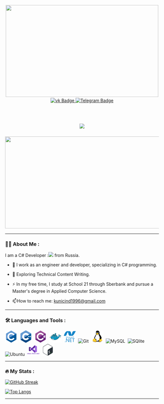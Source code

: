 
<div id="header" align="center">
  <img src="https://media.giphy.com/media/v1.Y2lkPTc5MGI3NjExOG8ydTl1anltejMzemcxdmdvaDAxY3c2aXl6eGYwZDBlZXE4OGNxYiZlcD12MV9pbnRlcm5hbF9naWZfYnlfaWQmY3Q9Zw/yYSSBtDgbbRzq/giphy.gif" width="500"height="300"/>
</div>
<div id="badges" align="center">
  
  <a href="https://vk.com/id299114176">
    <img src="https://img.shields.io/badge/%D0%9C%D0%BE%D0%B9%20Vk-blue?logo=VK&logoColor=White&style=for-the-badge" alt="vk Badge"/>
    
  </a>
  <a href="https://t.me/seabassc">
    <img src="https://img.shields.io/badge/my_Telegramm-blue?logo=telegram&logoColor=White&style=for-the-badge" alt="Telegram Badge"/>
  </a>
</div>
<div id="count" align="center">
  <img src="https://komarev.com/ghpvc/?username=your-github-DmitriyKunitsin&style=flat-square&color=blue" alt=""/>
</div>
<h1 align="center">
  <img src="https://media.giphy.com/media/v1.Y2lkPTc5MGI3NjExamx1ZXduenZyMzdvaTJ3NHJicnk2YmpzMDh1YXdhN2xsMzVteHdtdyZlcD12MV9pbnRlcm5hbF9naWZfYnlfaWQmY3Q9Zw/SWoXEoE1lA0uSQcF1h/giphy.gif" width="300px" width=600px/>
</h1>

<div align="center">
  <img src="https://media.giphy.com/media/dWesBcTLavkZuG35MI/giphy.gif" width="600" height="300"/>
</div>

---
### :man_technologist: About Me :

I am a С# Developer :<img src="https://media.giphy.com/media/WUlplcMpOCEmTGBtBW/giphy.gif" width="30"> from Russia.
- :telescope: I work as an engineer and developer, specializing in C# programming.

- :seedling: Exploring Technical Content Writing.

- :zap: In my free time, I study at School 21 through Sberbank and pursue a Master's degree in Applied Computer Science.

- :mailbox:How to reach me: kunicind1996@gmail.com
---
### :hammer_and_wrench: Languages and Tools :

<div>
  <img src="https://github.com/devicons/devicon/blob/master/icons/c/c-original.svg" title="C" alt="C" width="40" height="40"/>&nbsp;
  <img src="https://github.com/devicons/devicon/blob/master/icons/cplusplus/cplusplus-original.svg" title="C++" alt="C++" width="40" height="40"/>&nbsp;
  <img src="https://github.com/devicons/devicon/blob/master/icons/csharp/csharp-original.svg" title="C#" alt="C#" width="40" height="40"/>&nbsp;
 <img src="https://github.com/devicons/devicon/blob/master/icons/docker/docker-original.svg" title="Docker" alt="Docker" width="40" height="40"/>&nbsp;
  <img src="https://github.com/devicons/devicon/blob/master/icons/dot-net/dot-net-plain-wordmark.svg" title="dot-net" alt="dot-net" width="40" height="40"/>&nbsp;
  <img src="https://img.shields.io/badge/GitHUB-black?style=plastic&logo=GITHUB&logoColor=white&labelColor=black" title="Git" alt="Git" width="100" height="30"/>&nbsp;
  <img src="https://github.com/devicons/devicon/blob/master/icons/linux/linux-original.svg" title="Linux" alt="Linux" width="40" height="40"/>&nbsp;
  <img src="https://img.shields.io/badge/MySQL-black?style=plastic&logo=MySQL&logoColor=white&labelColor=black" title="MySQL" alt="MySQL" width="100" height="30"/>&nbsp;
  <img src="https://img.shields.io/badge/SQLite-white?style=plastic&logo=sqlite&logoColor=blue&labelColor=white" title="SQlite" alt="SQlite" width="100" height="30"/>&nbsp;
  <img src="https://img.shields.io/badge/Ubuntu-blue?style=plastic&logo=ubuntu&logoColor=white&labelColor=black" title="Ubuntu" alt="Ubuntu" width="100" height="30" />&nbsp;
  <img src="https://github.com/devicons/devicon/blob/master/icons/visualstudio/visualstudio-original-wordmark.svg" title="VSCode_And_VS_Studia" alt="VSCode_And_VS_Studia" width="40" height="40"/>&nbsp;
  <img src="https://github.com/devicons/devicon/blob/master/icons/bash/bash-original.svg" title="Bash" alt="Bash" width="40" height="40"/>&nbsp;
</div>

---

### :fire: My Stats :
        
[![GitHub Streak](http://github-readme-streak-stats.herokuapp.com?user=DmitriyKunitsin&theme=dark&background=000000)](https://git.io/streak-stats)

[![Top Langs](https://github-readme-stats.vercel.app/api/top-langs/?username=DmitriyKunitsin&layout=compact&theme=vision-friendly-dark)](https://github.com/anuraghazra/github-readme-stats)

---


<!--
**DmitriyKunitsin/DmitriyKunitsin** is a ✨ _special_ ✨ repository because its `README.md` (this file) appears on your GitHub profile.

Here are some ideas to get you started:

- 🔭 I’m currently working on ...
- 🌱 I’m currently learning ...
- 👯 I’m looking to collaborate on ...
- 🤔 I’m looking for help with ...
- 💬 Ask me about ...
- 📫 How to reach me: ...
- 😄 Pronouns: ...
- ⚡ Fun fact: ...
-->
